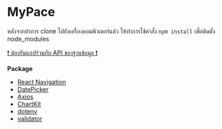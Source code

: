 # MyPace

หลังจากทำการ clone ไปยังเครื่องคอมพิวเตอร์แล้ว ให้ทำการใช้คำสั่ง `npm install` เพื่อติดตั้ง node_modules

[❗️ ต้องรันแอปร่วมกับ API ของฐานข้อมูล ❗](https://github.com/JcsnP/mypace-application-api)

**Package**

- [React Navigation](https://reactnavigation.org/)
- [DatePicker](https://docs.expo.dev/versions/latest/sdk/date-time-picker/)
- [Axios](https://www.npmjs.com/package/axios)
- [ChartKit](https://www.npmjs.com/package/react-native-chart-kit)
- [dotenv](https://www.npmjs.com/package/dotenv)
- [validator](https://www.npmjs.com/package/validator)
